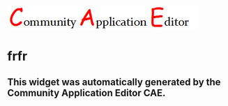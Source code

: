![CAE](https://github.com/CAETESTRWTH/CAE-Deployment-Temp/blob/gh-pages/frontendComponent-5/img/logo.png)  

frfr
===================


This widget was automatically generated by the Community Application Editor CAE.  
---------------
